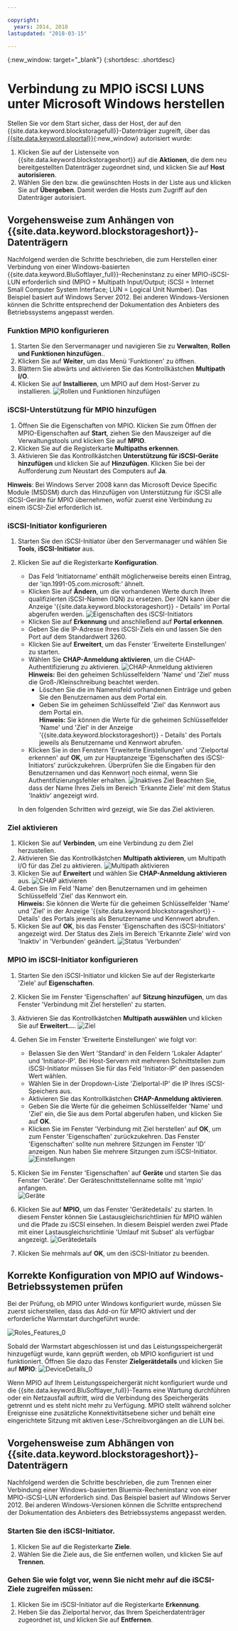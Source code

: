 ```yaml
---

copyright:
  years: 2014, 2018
lastupdated: "2018-03-15"

---
```

{:new_window: target="_blank"}
{:shortdesc: .shortdesc}

# Verbindung zu MPIO iSCSI LUNS unter Microsoft Windows herstellen

Stellen Sie vor dem Start sicher, dass der Host, der auf den {{site.data.keyword.blockstoragefull}}-Datenträger zugreift, über das [{{site.data.keyword.slportal}}](https://control.softlayer.com/){:new_window} autorisiert wurde:

1. Klicken Sie auf der Listenseite von {{site.data.keyword.blockstorageshort}} auf die **Aktionen**, die dem neu bereitgestellten Datenträger zugeordnet sind, und klicken Sie auf **Host autorisieren**.
2. Wählen Sie den bzw. die gewünschten Hosts in der Liste aus und klicken Sie auf **Übergeben**. Damit werden die Hosts zum Zugriff auf den Datenträger autorisiert.

## Vorgehensweise zum Anhängen von {{site.data.keyword.blockstorageshort}}-Datenträgern

Nachfolgend werden die Schritte beschrieben, die zum Herstellen einer Verbindung von einer Windows-basierten {{site.data.keyword.BluSoftlayer_full}}-Recheninstanz zu einer MPIO-iSCSI-LUN erforderlich sind (MPIO = Multipath Input/Output; iSCSI = Internet Small Computer System Interface; LUN = Logical Unit Number). Das Beispiel basiert auf Windows Server 2012. Bei anderen Windows-Versionen können die Schritte entsprechend der Dokumentation des Anbieters des Betriebssystems angepasst werden.

### Funktion MPIO konfigurieren

1. Starten Sie den Servermanager und navigieren Sie zu **Verwalten**, **Rollen und Funktionen hinzufügen**..
2. Klicken Sie auf **Weiter**, um das Menü 'Funktionen' zu öffnen.
3. Blättern Sie abwärts und aktivieren Sie das Kontrollkästchen **Multipath I/O**.
4. Klicken Sie auf **Installieren**, um MPIO auf dem Host-Server zu installieren.
![Rollen und Funktionen hinzufügen](/images/Roles_Features.png)

### iSCSI-Unterstützung für MPIO hinzufügen

1. Öffnen Sie die Eigenschaften von MPIO. Klicken Sie zum Öffnen der MPIO-Eigenschaften auf **Start**, ziehen Sie den Mauszeiger auf die Verwaltungstools und klicken Sie auf **MPIO**.
2. Klicken Sie auf die Registerkarte **Multipaths erkennen**.
3. Aktivieren Sie das Kontrollkästchen **Unterstützung für iSCSI-Geräte hinzufügen** und klicken Sie auf **Hinzufügen**. Klicken Sie bei der Aufforderung zum Neustart des Computers auf **Ja**.

**Hinweis**: Bei Windows Server 2008 kann das Microsoft Device Specific Module (MSDSM) durch das Hinzufügen von Unterstützung für iSCSI alle iSCSI-Geräte für MPIO übernehmen, wofür zuerst eine Verbindung zu einem iSCSI-Ziel erforderlich ist.

### iSCSI-Initiator konfigurieren

1. Starten Sie den iSCSI-Initiator über den Servermanager und wählen Sie **Tools**, **iSCSI-Initiator** aus.
2. Klicken Sie auf die Registerkarte **Konfiguration**.
    - Das Feld 'Initiatorname' enthält möglicherweise bereits einen Eintrag, der 'iqn.1991-05.com.microsoft:' ähnelt.
    - Klicken Sie auf **Ändern**, um die vorhandenen Werte durch Ihren qualifizierten iSCSI-Namen (IQN) zu ersetzen. Der IQN kann über die Anzeige '{{site.data.keyword.blockstorageshort}} - Details' im Portal abgerufen werden.
    ![Eigenschaften des iSCSI-Initiators](/images/iSCSI.png)
    - Klicken Sie auf **Erkennung** und anschließend auf **Portal erkennen**.
    - Geben Sie die IP-Adresse Ihres iSCSI-Ziels ein und lassen Sie den Port auf dem Standardwert 3260. 
    - Klicken Sie auf **Erweitert**, um das Fenster 'Erweiterte Einstellungen' zu starten.
    - Wählen Sie **CHAP-Anmeldung aktivieren**, um die CHAP-Authentifizierung zu aktivieren.
    ![CHAP-Anmeldung aktivieren](/images/Advanced_0.png)
    **Hinweis:** Bei den geheimen Schlüsselfeldern 'Name' und 'Ziel' muss die Groß-/Kleinschreibung beachtet werden.
         - Löschen Sie die im Namensfeld vorhandenen Einträge und geben Sie den Benutzernamen aus dem Portal ein.
         - Geben Sie im geheimen Schlüsselfeld 'Ziel' das Kennwort aus dem Portal ein.<br/>
         **Hinweis:** Sie können die Werte für die geheimen Schlüsselfelder 'Name' und 'Ziel' in der Anzeige '{{site.data.keyword.blockstorageshort}} - Details' des Portals jeweils als Benutzername und Kennwort abrufen.
    - Klicken Sie in den Fenstern 'Erweiterte Einstellungen' und 'Zielportal erkennen' auf **OK**, um zur Hauptanzeige 'Eigenschaften des iSCSI-Initiators' zurückzukehren. Überprüfen Sie die Eingaben für den Benutzernamen und das Kennwort noch einmal, wenn Sie Authentifizierungsfehler erhalten.
    ![Inaktives Ziel](/images/Inactive_0.png)
    Beachten Sie, dass der Name Ihres Ziels im Bereich 'Erkannte Ziele' mit dem Status 'Inaktiv' angezeigt wird. 
    
    In den folgenden Schritten wird gezeigt, wie Sie das Ziel aktivieren.
    
### Ziel aktivieren

1. Klicken Sie auf **Verbinden**, um eine Verbindung zu dem Ziel herzustellen.
2. Aktivieren Sie das Kontrollkästchen **Multipath aktivieren**, um Multipath I/O für das Ziel zu aktivieren.
![Multipath aktivieren](/images/Connect_0.png)
3. Klicken Sie auf **Erweitert** und wählen Sie **CHAP-Anmeldung aktivieren** aus.
![CHAP aktivieren](/images/chap_0.png)
4. Geben Sie im Feld 'Name' den Benutzernamen und im geheimen Schlüsselfeld 'Ziel' das Kennwort ein.<br/>
**Hinweis:** Sie können die Werte für die geheimen Schlüsselfelder 'Name' und 'Ziel' in der Anzeige '{{site.data.keyword.blockstorageshort}} - Details' des Portals jeweils als Benutzername und Kennwort abrufen.
5. Klicken Sie auf **OK**, bis das Fenster 'Eigenschaften des iSCSI-Initiators' angezeigt wird. Der Status des Ziels im Bereich 'Erkannte Ziele' wird von 'Inaktiv' in 'Verbunden' geändert.
![Status 'Verbunden'](/images/Connected.png) 


### MPIO im iSCSI-Initiator konfigurieren

1. Starten Sie den iSCSI-Initiator und klicken Sie auf der Registerkarte 'Ziele' auf **Eigenschaften**.
2. Klicken Sie im Fenster 'Eigenschaften' auf **Sitzung hinzufügen**, um das Fenster 'Verbindung mit Ziel herstellen' zu starten.
3. Aktivieren Sie das Kontrollkästchen **Multipath auswählen** und klicken Sie auf **Erweitert...**.
  ![Ziel](/images/Target.png) 
  
4. Gehen Sie im Fenster 'Erweiterte Einstellungen' wie folgt vor:
   - Belassen Sie den Wert 'Standard' in den Feldern 'Lokaler Adapter' und 'Initiator-IP'. Bei Host-Servern mit mehreren Schnittstellen zum iSCSI-Initiator müssen Sie für das Feld 'Initiator-IP' den passenden Wert wählen.
   - Wählen Sie in der Dropdown-Liste 'Zielportal-IP' die IP Ihres iSCSI-Speichers aus.
   - Aktivieren Sie das Kontrollkästchen **CHAP-Anmeldung aktivieren**.
   - Geben Sie die Werte für die geheimen Schlüsselfelder 'Name' und 'Ziel' ein, die Sie aus dem Portal abgerufen haben, und klicken Sie auf **OK**.
   - Klicken Sie im Fenster 'Verbindung mit Ziel herstellen' auf **OK**, um zum Fenster 'Eigenschaften' zurückzukehren. Das Fenster 'Eigenschaften' sollte nun mehrere Sitzungen im Fenster 'ID' anzeigen. Nun haben Sie mehrere Sitzungen zum iSCSI-Initiator.
   ![Einstellungen](/images/Settings.png) 
   
5. Klicken Sie im Fenster 'Eigenschaften' auf **Geräte** und starten Sie das Fenster 'Geräte'. Der Geräteschnittstellenname sollte mit 'mpio' anfangen. <br/>
  ![Geräte](/images/Devices.png) 
  
6. Klicken Sie auf **MPIO**, um das Fenster 'Gerätedetails' zu starten. In diesem Fenster können Sie Lastausgleichsrichtlinien für MPIO wählen und die Pfade zu iSCSI einsehen. In diesem Beispiel werden zwei Pfade mit einer Lastausgleichsrichtlinie 'Umlauf mit Subset' als verfügbar angezeigt.
  ![Gerätedetails](/images/DeviceDetails.png) 
  
7. Klicken Sie mehrmals auf **OK**, um den iSCSI-Initiator zu beenden.



## Korrekte Konfiguration von MPIO auf Windows-Betriebssystemen prüfen

Bei der Prüfung, ob MPIO unter Windows konfiguriert wurde, müssen Sie zuerst sicherstellen, dass das Add-on für MPIO aktiviert und der erforderliche Warmstart durchgeführt wurde:

![Roles_Features_0](/images/Roles_Features_0.png)

Sobald der Warmstart abgeschlossen ist und das Leistungsspeichergerät hinzugefügt wurde, kann geprüft werden, ob MPIO konfiguriert ist und funktioniert. Öffnen Sie dazu das Fenster **Zielgerätdetails** und klicken Sie auf **MPIO**:
![DeviceDetails_0](/images/DeviceDetails_0.png)

Wenn MPIO auf Ihrem Leistungsspeichergerät nicht konfiguriert wurde und die {{site.data.keyword.BluSoftlayer_full}}-Teams eine Wartung durchführen oder ein Netzausfall auftritt, wird die Verbindung des Speichergeräts getrennt und es steht nicht mehr zu Verfügung. MPIO stellt während solcher Ereignisse eine zusätzliche Konnektivitätsebene sicher und behält eine eingerichtete Sitzung mit aktiven Lese-/Schreibvorgängen an die LUN bei.

## Vorgehensweise zum Abhängen von {{site.data.keyword.blockstorageshort}}-Datenträgern

Nachfolgend werden die Schritte beschrieben, die zum Trennen einer Verbindung einer Windows-basierten Bluemix-Recheninstanz von einer MPIO-iSCSI-LUN erforderlich sind. Das Beispiel basiert auf Windows Server 2012. Bei anderen Windows-Versionen
können die Schritte entsprechend der Dokumentation des Anbieters des Betriebssystems angepasst werden.

### Starten Sie den iSCSI-Initiator.

1. Klicken Sie auf die Registerkarte **Ziele**.
2. Wählen Sie die Ziele aus, die Sie entfernen wollen, und klicken Sie auf **Trennen**.

### Gehen Sie wie folgt vor, wenn Sie nicht mehr auf die iSCSI-Ziele zugreifen müssen:

1. Klicken Sie im iSCSI-Initiator auf die Registerkarte **Erkennung**.
2. Heben Sie das Zielportal hervor, das Ihrem Speicherdatenträger zugeordnet ist, und klicken Sie auf **Entfernen**.
